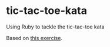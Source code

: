 # tic-tac-toe-kata
Using Ruby to tackle the tic-tac-toe kata

Based on [this exercise](https://learn.madetech.com/sparring/tic-tac-toe/).
